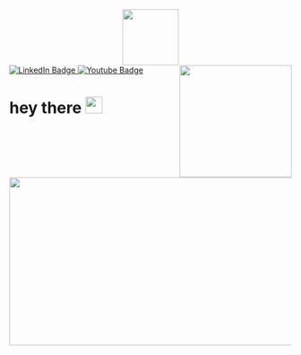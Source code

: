 

<div id="header" align="center">
  <img src="https://media.giphy.com/media/M9gbBd9nbDrOTu1Mqx/giphy.gif" width="100"/>
</div>

<img align='right' src="https://c.tenor.com/_HwQHDixHnMAAAAM/kitten-cat.gif" width="200">

<div id="badges">
  <a href="your-linkedin-URL">
    <img src="https://img.shields.io/badge/LinkedIn-blue?style=for-the-badge&logo=linkedin&logoColor=white" alt="LinkedIn Badge"/>
  </a>
  <a href="https://www.youtube.com/channel/UC7nRe6XDdfuKDpbxkc4qlcA">
    <img src="https://img.shields.io/badge/YouTube-red?style=for-the-badge&logo=youtube&logoColor=white" alt="Youtube Badge"/>
  </a>
</div>

<img src="https://komarev.com/ghpvc/?username=your-srcgod&style=flat-square&color=blue" alt=""/>

  <h1>
 hey there
 <img src="https://media.giphy.com/media/hvRJCLFzcasrR4ia7z/giphy.gif" width="30px"/>
  </h1>
  
  
  <div align="center">
  <img src="https://i.gifer.com/2GU.gif" width="600" height="300"/>
</div>
